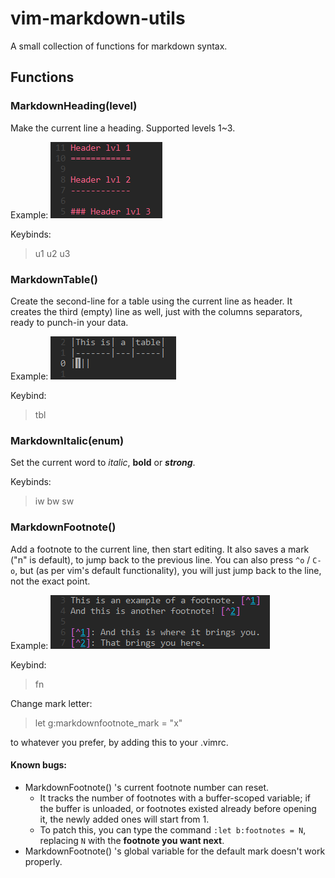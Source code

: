 vim-markdown-utils
==================

A small collection of functions for markdown syntax.


Functions
---------

### MarkdownHeading(level)

Make the current line a heading.
Supported levels 1~3.

Example:
![heading_example](images/heading.png)

Keybinds:
> <leader>u1
> <leader>u2
> <leader>u3


### MarkdownTable()

Create the second-line for a table using the current line as header.
It creates the third (empty) line as well, just with the columns separators, ready to punch-in your data.

Example:
![table_example](images/table.png)

Keybind:
> <leader>tbl


### MarkdownItalic(enum)

Set the current word to *italic*, **bold** or ***strong***.

Keybinds:
> <leader>iw
> <leader>bw
> <leader>sw


### MarkdownFootnote()

Add a footnote to the current line, then start editing.
It also saves a mark ("n" is default), to jump back to the previous line. You can also press `^o` / `C-o`, but (as per vim's default functionality), you will just jump back to the line, not the exact point.

Example:
![footnote_example](images/footnote.png)

Keybind:
> <leader>fn

Change mark letter:
> let g:markdownfootnote_mark = "x"

to whatever you prefer, by adding this to your .vimrc.


#### Known bugs:

- MarkdownFootnote() 's current footnote number can reset.
	- It tracks the number of footnotes with a buffer-scoped variable; if the buffer is unloaded, or footnotes existed already before opening it, the newly added ones will start from 1.
	- To patch this, you can type the command `:let b:footnotes = N`, replacing `N` with the **footnote you want next**.
- MarkdownFootnote() 's global variable for the default mark doesn't work properly.
